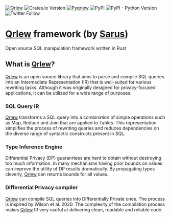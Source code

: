 [![Qrlew](https://github.com/Qrlew/qrlew/actions/workflows/CI/badge.svg?branch=master)](https://github.com/Qrlew/qrlew/actions)
![Crates.io Version](https://img.shields.io/crates/v/qrlew)
[![Pyqrlew](https://github.com/Qrlew/pyqrlew/actions/workflows/CI/badge.svg?branch=master)](https://github.com/Qrlew/pyqrlew/actions)
![PyPI](https://img.shields.io/pypi/v/pyqrlew)
![PyPI - Python Version](https://img.shields.io/pypi/pyversions/pyqrlew)
![Twitter Follow](https://img.shields.io/twitter/follow/Sarus_tech?style=social)

# [Qrlew](https://qrlew.github.io/) framework (by [Sarus](https://www.sarus.tech/))

Open source SQL manipulation framework written in Rust

## What is [Qrlew](https://qrlew.github.io/)?
[Qrlew](https://qrlew.github.io/) is an open source library that aims to parse and compile SQL queries into an Intermediate Representation (IR) that is well-suited for various rewriting tasks. Although it was originally designed for privacy-focused applications, it can be utilized for a wide range of purposes.

### SQL Query IR
[Qrlew](https://qrlew.github.io/) transforms a SQL query into a combination of simple operations such as Map, Reduce and Join that are applied to Tables. This representation simplifies the process of rewriting queries and reduces dependencies on the diverse range of syntactic constructs present in SQL.

### Type Inference Engine
Differential Privacy (DP) guaranrtees are hard to obtain without destroying too much information. In many mechanisms having prior bounds on values can improve the utility of DP results dramatically. By propagating types cleverly, [Qrlew](https://qrlew.github.io/) can returns bounds for all values.

### Differential Privacy compiler
[Qrlew](https://qrlew.github.io/) can compile SQL queries into Differentially Private ones. The process is inspired by Wilson et al. 2020. The complexity of the compilation process makes [Qrlew](https://qrlew.github.io/) IR very useful at delivering clean, readable and reliable code.
